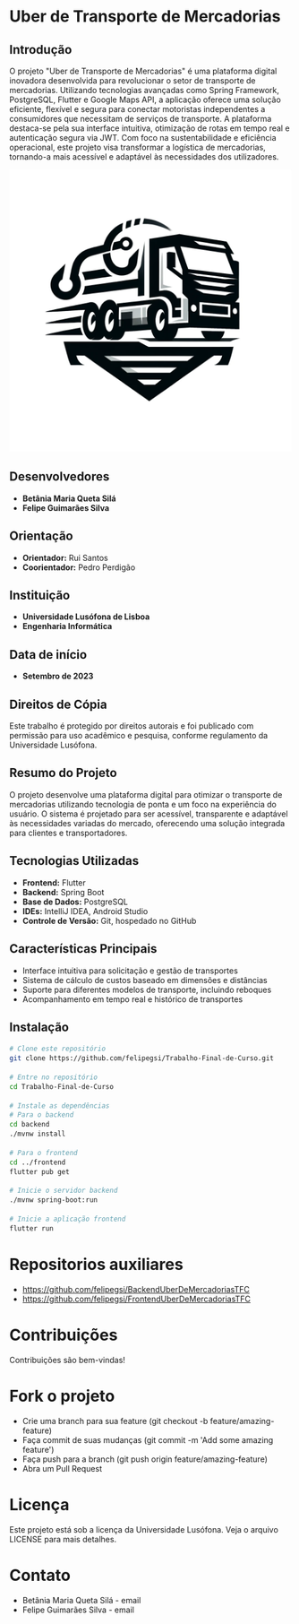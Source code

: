 # Uber de Transporte de Mercadorias

## Introdução
O projeto "Uber de Transporte de Mercadorias" é uma plataforma digital inovadora desenvolvida para revolucionar o setor de transporte de mercadorias. Utilizando tecnologias avançadas como Spring Framework, PostgreSQL, Flutter e Google Maps API, a aplicação oferece uma solução eficiente, flexível e segura para conectar motoristas independentes a consumidores que necessitam de serviços de transporte. A plataforma destaca-se pela sua interface intuitiva, otimização de rotas em tempo real e autenticação segura via JWT. Com foco na sustentabilidade e eficiência operacional, este projeto visa transformar a logística de mercadorias, tornando-a mais acessível e adaptável às necessidades dos utilizadores.

<img src="\Frontend\Driver\driver_app\assets\images\logo.png" width="800"/>

## Desenvolvedores

- **Betânia Maria Queta Silá**
- **Felipe Guimarães Silva**

## Orientação

- **Orientador:** Rui Santos
- **Coorientador:** Pedro Perdigão

## Instituição

- **Universidade Lusófona de Lisboa**
- **Engenharia Informática**

## Data de início

- **Setembro de 2023**

## Direitos de Cópia

Este trabalho é protegido por direitos autorais e foi publicado com permissão para uso acadêmico e pesquisa, conforme regulamento da Universidade Lusófona.

## Resumo do Projeto

O projeto desenvolve uma plataforma digital para otimizar o transporte de mercadorias utilizando tecnologia de ponta e um foco na experiência do usuário. O sistema é projetado para ser acessível, transparente e adaptável às necessidades variadas do mercado, oferecendo uma solução integrada para clientes e transportadores.

## Tecnologias Utilizadas

- **Frontend:** Flutter
- **Backend:** Spring Boot
- **Base de Dados:** PostgreSQL
- **IDEs:** IntelliJ IDEA, Android Studio
- **Controle de Versão:** Git, hospedado no GitHub

## Características Principais

- Interface intuitiva para solicitação e gestão de transportes
- Sistema de cálculo de custos baseado em dimensões e distâncias
- Suporte para diferentes modelos de transporte, incluindo reboques
- Acompanhamento em tempo real e histórico de transportes

## Instalação

```bash
# Clone este repositório
git clone https://github.com/felipegsi/Trabalho-Final-de-Curso.git

# Entre no repositório
cd Trabalho-Final-de-Curso

# Instale as dependências
# Para o backend
cd backend
./mvnw install

# Para o frontend
cd ../frontend
flutter pub get

# Inicie o servidor backend
./mvnw spring-boot:run

# Inicie a aplicação frontend
flutter run
```
# Repositorios auxiliares
- https://github.com/felipegsi/BackendUberDeMercadoriasTFC
- https://github.com/felipegsi/FrontendUberDeMercadoriasTFC

# Contribuições
Contribuições são bem-vindas!

# Fork o projeto
- Crie uma branch para sua feature (git checkout -b feature/amazing-feature)
- Faça commit de suas mudanças (git commit -m 'Add some amazing feature')
- Faça push para a branch (git push origin feature/amazing-feature)
- Abra um Pull Request
# Licença
Este projeto está sob a licença da Universidade Lusófona. Veja o arquivo LICENSE para mais detalhes.

# Contato
- Betânia Maria Queta Silá - email
- Felipe Guimarães Silva - email

